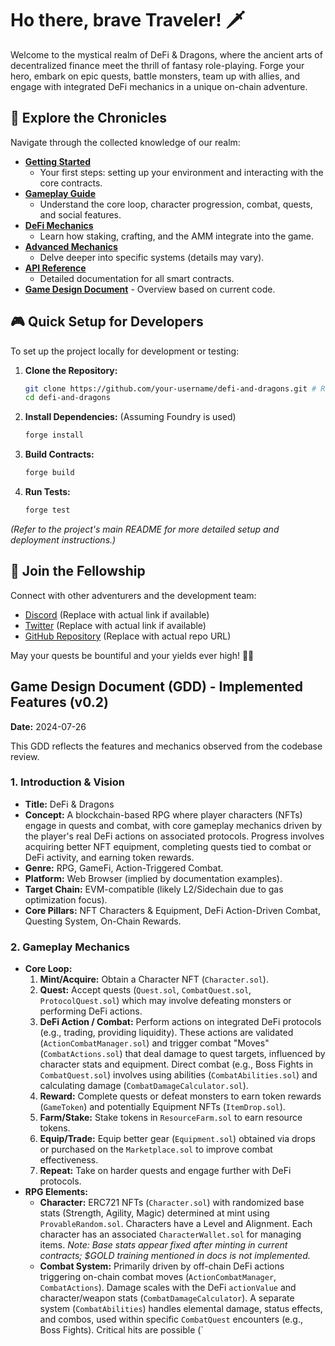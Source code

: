 # Ho there, brave Traveler! 🗡️

Welcome to the mystical realm of DeFi & Dragons, where the ancient arts of decentralized finance meet the thrill of fantasy role-playing. Forge your hero, embark on epic quests, battle monsters, team up with allies, and engage with integrated DeFi mechanics in a unique on-chain adventure.

## 📜 Explore the Chronicles

Navigate through the collected knowledge of our realm:

- **[Getting Started](./getting-started/index.md)**
  - Your first steps: setting up your environment and interacting with the core contracts.
- **[Gameplay Guide](./gameplay/index.md)**
  - Understand the core loop, character progression, combat, quests, and social features.
- **[DeFi Mechanics](./defi/index.md)**
  - Learn how staking, crafting, and the AMM integrate into the game.
- **[Advanced Mechanics](./advanced-mechanics/index.md)**
  - Delve deeper into specific systems (details may vary).
- **[API Reference](./api-reference/index.md)**
  - Detailed documentation for all smart contracts.
- **[Game Design Document](#game-design-document-gdd---implemented-features-v02)** - Overview based on current code.

## 🎮 Quick Setup for Developers

To set up the project locally for development or testing:

1.  **Clone the Repository:**
    ```bash
    git clone https://github.com/your-username/defi-and-dragons.git # Replace with actual repo URL
    cd defi-and-dragons
    ```
2.  **Install Dependencies:** (Assuming Foundry is used)
    ```bash
    forge install
    ```
3.  **Build Contracts:**
    ```bash
    forge build
    ```
4.  **Run Tests:**
    ```bash
    forge test
    ```

*(Refer to the project's main README for more detailed setup and deployment instructions.)*

## 🤝 Join the Fellowship

Connect with other adventurers and the development team:

- [Discord](https://discord.gg/defi-dragons) (Replace with actual link if available)
- [Twitter](https://twitter.com/defidragons) (Replace with actual link if available)
- [GitHub Repository](https://github.com/your-username/defi-and-dragons) (Replace with actual repo URL)

May your quests be bountiful and your yields ever high! 🐉✨

## Game Design Document (GDD) - Implemented Features (v0.2)

**Date:** 2024-07-26

This GDD reflects the features and mechanics observed from the codebase review.

### 1. Introduction & Vision

*   **Title:** DeFi & Dragons
*   **Concept:** A blockchain-based RPG where player characters (NFTs) engage in quests and combat, with core gameplay mechanics driven by the player's real DeFi actions on associated protocols. Progress involves acquiring better NFT equipment, completing quests tied to combat or DeFi activity, and earning token rewards.
*   **Genre:** RPG, GameFi, Action-Triggered Combat.
*   **Platform:** Web Browser (implied by documentation examples).
*   **Target Chain:** EVM-compatible (likely L2/Sidechain due to gas optimization focus).
*   **Core Pillars:** NFT Characters & Equipment, DeFi Action-Driven Combat, Questing System, On-Chain Rewards.

### 2. Gameplay Mechanics

*   **Core Loop:**
    1.  **Mint/Acquire:** Obtain a Character NFT (`Character.sol`).
    2.  **Quest:** Accept quests (`Quest.sol`, `CombatQuest.sol`, `ProtocolQuest.sol`) which may involve defeating monsters or performing DeFi actions.
    3.  **DeFi Action / Combat:** Perform actions on integrated DeFi protocols (e.g., trading, providing liquidity). These actions are validated (`ActionCombatManager.sol`) and trigger combat "Moves" (`CombatActions.sol`) that deal damage to quest targets, influenced by character stats and equipment. Direct combat (e.g., Boss Fights in `CombatQuest.sol`) involves using abilities (`CombatAbilities.sol`) and calculating damage (`CombatDamageCalculator.sol`).
    4.  **Reward:** Complete quests or defeat monsters to earn token rewards (`GameToken`) and potentially Equipment NFTs (`ItemDrop.sol`).
    5.  **Farm/Stake:** Stake tokens in `ResourceFarm.sol` to earn resource tokens.
    6.  **Equip/Trade:** Equip better gear (`Equipment.sol`) obtained via drops or purchased on the `Marketplace.sol` to improve combat effectiveness.
    7.  **Repeat:** Take on harder quests and engage further with DeFi protocols.
*   **RPG Elements:**
    *   **Character:** ERC721 NFTs (`Character.sol`) with randomized base stats (Strength, Agility, Magic) determined at mint using `ProvableRandom.sol`. Characters have a Level and Alignment. Each character has an associated `CharacterWallet.sol` for managing items. *Note: Base stats appear fixed after minting in current contracts; $GOLD training mentioned in docs is not implemented.*
    *   **Combat System:** Primarily driven by off-chain DeFi actions triggering on-chain combat moves (`ActionCombatManager`, `CombatActions`). Damage scales with the DeFi `actionValue` and character/weapon stats (`CombatDamageCalculator`). A separate system (`CombatAbilities`) handles elemental damage, status effects, and combos, used within specific `CombatQuest` encounters (e.g., Boss Fights). Critical hits are possible (`